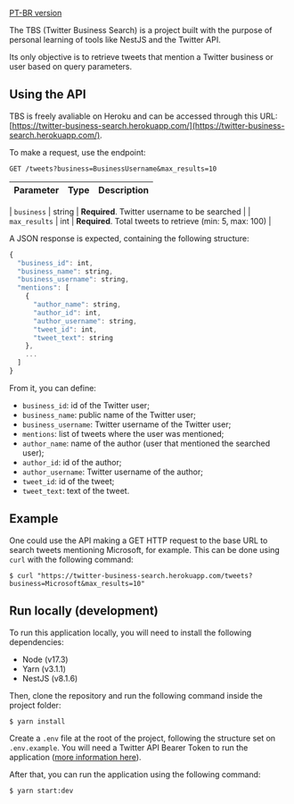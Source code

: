 [PT-BR version](/twitter-business-search/pt-br)

The TBS (Twitter Business Search) is a project built with the purpose of personal learning of tools like NestJS and the Twitter API.

Its only objective is to retrieve tweets that mention a Twitter business or user based on query parameters.

## Using the API

TBS is freely avaliable on Heroku and can be accessed through this URL: [https://twitter-business-search.herokuapp.com/](https://twitter-business-search.herokuapp.com/).

To make a request, use the endpoint:
```http
GET /tweets?business=BusinessUsername&max_results=10
```

| Parameter | Type | Description |
| ---------- | ---- | ---------- |

| `business` | string | **Required**. Twitter username to be searched |
| `max_results` | int | **Required**. Total tweets to retrieve (min: 5, max: 100) |

A JSON response is expected, containing the following structure:

```javascript
{
  "business_id": int,
  "business_name": string,
  "business_username": string,
  "mentions": [
    {
      "author_name": string,
      "author_id": int,
      "author_username": string,
      "tweet_id": int,
      "tweet_text": string
    },
    ...
  ]
}
```

From it, you can define:

- `business_id`: id of the Twitter user;
- `business_name`: public name of the Twitter user;
- `business_username`: Twitter username of the Twitter user;
- `mentions`: list of tweets where the user was mentioned;
- `author_name`: name of the author (user that mentioned the searched user);
- `author_id`: id of the author;
- `author_username`: Twitter username of the author;
- `tweet_id`: id of the tweet;
- `tweet_text`: text of the tweet.

## Example

One could use the API making a GET HTTP request to the base URL to search tweets mentioning Microsoft, for example. This can be done using `curl` with the following command:

```shell
$ curl "https://twitter-business-search.herokuapp.com/tweets?business=Microsoft&max_results=10"
```

## Run locally (development)

To run this application locally, you will need to install the following dependencies:

- Node (v17.3)
- Yarn (v3.1.1)
- NestJS (v8.1.6)

Then, clone the repository and run the following command inside the project folder:
```shell
$ yarn install
```

Create a `.env` file at the root of the project, following the structure set on `.env.example`. You will need a Twitter API Bearer Token to run the application ([more information here](https://developer.twitter.com/en)).

After that, you can run the application using the following command:
```shell
$ yarn start:dev
```
